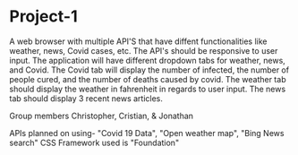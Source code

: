 # Project-1

A web browser with multiple API'S that have diffent functionalities like weather, news, Covid cases, etc.
The API's should be responsive to user input.
The application will have different dropdown tabs for weather, news, and Covid.
The Covid tab will display the number of infected, the number of people cured, and the number of deaths caused by covid.
The weather tab should display the weather in fahrenheit in regards to user input. 
The news tab should display 3 recent news articles.

Group members Christopher, Cristian, & Jonathan

APIs planned on using- "Covid 19 Data", "Open weather map", "Bing News search"
CSS Framework used is "Foundation"
